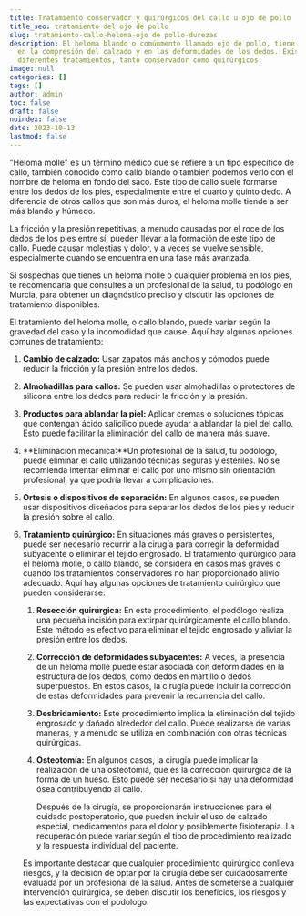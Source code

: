 ```yaml
---
title: Tratamiento conservador y quirúrgicos del callo u ojo de pollo
title_seo: tratamiento del ojo de pollo
slug: tratamiento-callo-heloma-ojo de pollo-durezas
description: El heloma blando o comúnmente llamado ojo de pollo, tiene su origen
  en la compresión del calzado y en las deformidades de los dedos. Existen
  diferentes tratamientos, tanto conservador como quirúrgicos.
image: null
categories: []
tags: []
author: admin
toc: false
draft: false
noindex: false
date: 2023-10-13
lastmod: false
---
```

"Heloma molle" es un término médico que se refiere a un tipo específico de callo, también conocido como callo blando o tambien podemos verlo con el nombre de heloma en fondo del saco. Este tipo de callo suele formarse entre los dedos de los pies, especialmente entre el cuarto y quinto dedo. A diferencia de otros callos que son más duros, el heloma molle tiende a ser más blando y húmedo.

La fricción y la presión repetitivas, a menudo causadas por el roce de los dedos de los pies entre sí, pueden llevar a la formación de este tipo de callo. Puede causar molestias y dolor, y a veces se vuelve sensible, especialmente cuando se encuentra en una fase más avanzada.

Si sospechas que tienes un heloma molle o cualquier problema en los pies, te recomendaría que consultes a un profesional de la salud, tu podólogo en Murcia, para obtener un diagnóstico preciso y discutir las opciones de tratamiento disponibles.

El tratamiento del heloma molle, o callo blando, puede variar según la gravedad del caso y la incomodidad que cause. Aquí hay algunas opciones comunes de tratamiento:

1. **Cambio de calzado:** Usar zapatos más anchos y cómodos puede reducir la fricción y la presión entre los dedos.
2. **Almohadillas para callos:** Se pueden usar almohadillas o protectores de silicona entre los dedos para reducir la fricción y la presión.
3. **Productos para ablandar la piel:** Aplicar cremas o soluciones tópicas que contengan ácido salicílico puede ayudar a ablandar la piel del callo. Esto puede facilitar la eliminación del callo de manera más suave.
4. **Eliminación mecánica:**Un profesional de la salud, tu podólogo, puede eliminar el callo utilizando técnicas seguras y estériles. No se recomienda intentar eliminar el callo por uno mismo sin orientación profesional, ya que podría llevar a complicaciones.
5. **Ortesis o dispositivos de separación:** En algunos casos, se pueden usar dispositivos diseñados para separar los dedos de los pies y reducir la presión sobre el callo.
6. **Tratamiento quirúrgico:** En situaciones más graves o persistentes, puede ser necesario recurrir a la cirugía para corregir la deformidad subyacente o eliminar el tejido engrosado. El tratamiento quirúrgico para el heloma molle, o callo blando, se considera en casos más graves o cuando los tratamientos conservadores no han proporcionado alivio adecuado. Aquí hay algunas opciones de tratamiento quirúrgico que pueden considerarse:

   1. **Resección quirúrgica:** En este procedimiento, el podólogo realiza una pequeña incisión para extirpar quirúrgicamente el callo blando. Este método es efectivo para eliminar el tejido engrosado y aliviar la presión entre los dedos.
   2. **Corrección de deformidades subyacentes:** A veces, la presencia de un heloma molle puede estar asociada con deformidades en la estructura de los dedos, como dedos en martillo o dedos superpuestos. En estos casos, la cirugía puede incluir la corrección de estas deformidades para prevenir la recurrencia del callo.
   3. **Desbridamiento:** Este procedimiento implica la eliminación del tejido engrosado y dañado alrededor del callo. Puede realizarse de varias maneras, y a menudo se utiliza en combinación con otras técnicas quirúrgicas.
   4. **Osteotomía:** En algunos casos, la cirugía puede implicar la realización de una osteotomía, que es la corrección quirúrgica de la forma de un hueso. Esto puede ser necesario si hay una deformidad ósea contribuyendo al callo.

      Después de la cirugía, se proporcionarán instrucciones para el cuidado postoperatorio, que pueden incluir el uso de calzado especial, medicamentos para el dolor y posiblemente fisioterapia. La recuperación puede variar según el tipo de procedimiento realizado y la respuesta individual del paciente.

   Es importante destacar que cualquier procedimiento quirúrgico conlleva riesgos, y la decisión de optar por la cirugía debe ser cuidadosamente evaluada por un profesional de la salud. Antes de someterse a cualquier intervención quirúrgica, se deben discutir los beneficios, los riesgos y las expectativas con el podologo.